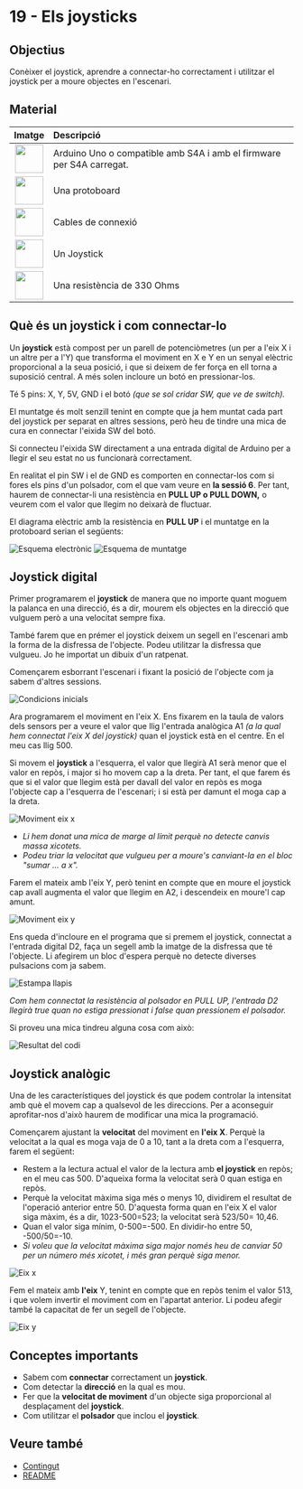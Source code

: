 # 19 - Els joysticks

## Objectius

Conèixer el joystick, aprendre a connectar-ho correctament i utilitzar el joystick per a moure objectes en l'escenari.

## Material

|                                 Imatge                                 | Descripció                                                           |
| :--------------------------------------------------------------------: | :------------------------------------------------------------------- |
|     <img src="./../mat_img/mat_unor3.png" width="50" height="50">      | Arduino Uno o compatible amb S4A i amb el firmware per S4A carregat. |
|   <img src="./../mat_img/mat_protoboard.png" width="50" height="50">   | Una protoboard                                                       |
|     <img src="./../mat_img/mat_dupont.png" width="50" height="50">     | Cables de connexió                                                   |
| <img src="./../mat_img/mat_KY023_joystick.jpg" width="50" height="50"> | Un Joystick                                                          |
|    <img src="./../mat_img/mat_resis330.png" width="50" height="50">    | Una resistència de 330 Ohms                                          |

## Què és un joystick i com connectar-lo

Un **joystick** està compost per un parell de potenciòmetres (un per a l'eix X i un altre per a l'Y) que transforma el moviment en X e Y en un senyal elèctric proporcional a la seua posició, i que si deixem de fer força en ell torna a suposició central. A més solen incloure un botó en pressionar-los.

Té 5 pins: X, Y, 5V, GND i el botó _(que se sol cridar SW, que ve de switch)._

El muntatge és molt senzill tenint en compte que ja hem muntat cada part del joystick per separat en altres sessions, però heu de tindre una mica de cura en connectar l'eixida SW del botó.

Si connecteu l'eixida SW directament a una entrada digital de Arduino per a llegir el seu estat no us funcionarà correctament.

En realitat el pin SW i el de GND es comporten en connectar-los com si fores els pins d'un polsador, com el que vam veure en **la sessió 6**. Per tant, haurem de connectar-li una resistència en **PULL UP o PULL DOWN,** o veurem com el valor que llegim no deixarà de fluctuar.

El diagrama elèctric amb la resistència en **PULL UP** i el muntatge en la protoboard serian el següents:

![Esquema electrònic](Imatges/s4a_19_01.png)
![Esquema de muntatge](Imatges/s4a_19_02.png)

## Joystick digital

Primer programarem el **joystick** de manera que no importe quant moguem la palanca en una direcció, és a dir, mourem els objectes en la direcció que vulguem però a una velocitat sempre fixa.

També farem que en prémer el joystick deixem un segell en l'escenari amb la forma de la disfressa de l'objecte. Podeu utilitzar la disfressa que vulgueu. Jo he importat un dibuix d'un ratpenat.

Començarem esborrant l'escenari i fixant la posició de l'objecte com ja sabem d'altres sessions.

![Condicions inicials](Imatges/s4a_19_03.png)

Ara programarem el moviment en l'eix X. Ens fixarem en la taula de valors dels sensors per a veure el valor que llig l'entrada analògica A1 _(a la qual hem connectat l'eix X del joystick)_ quan el joystick està en el centre. En el meu cas llig 500.

Si movem el **joystick** a l'esquerra, el valor que llegirà A1 serà menor que el valor en repòs, i major si ho movem cap a la dreta. Per tant, el que farem és que si el valor que llegim està per davall del valor en repòs es moga l'objecte cap a l'esquerra de l'escenari; i si està per damunt el moga cap a la dreta.

![Moviment eix x](Imatges/s4a_19_04.png)

- _Li hem donat una mica de marge al límit perquè no detecte canvis massa xicotets._
- _Podeu triar la velocitat que vulgueu per a moure's canviant-la en el bloc "sumar ... a x"._

Farem el mateix amb l'eix Y, però tenint en compte que en moure el joystick cap avall augmenta el valor que llegim en A2, i descendeix en moure'l cap amunt.

![Moviment eix y](Imatges/s4a_19_05.png)

Ens queda d'incloure en el programa que si premem el joystick, connectat a l'entrada digital D2, faça un segell amb la imatge de la disfressa que té l'objecte. Li afegirem un bloc d'espera perquè no detecte diverses pulsacions com ja sabem.

![Estampa llapis](Imatges/s4a_19_06.png)

_Com hem connectat la resistència al polsador en PULL UP, l'entrada D2 llegirà true quan no estiga pressionat i false quan pressionem el polsador._

Si proveu una mica tindreu alguna cosa com això:

![Resultat del codi](Imatges/s4a_19_07.png)

## Joystick analògic

Una de les característiques del joystick és que podem controlar la intensitat amb què el movem cap a qualsevol de les direccions. Per a aconseguir aprofitar-nos d'això haurem de modificar una mica la programació.

Començarem ajustant la **velocitat** del moviment en **l'eix X**. Perquè la velocitat a la qual es moga vaja de 0 a 10, tant a la dreta com a l'esquerra, farem el següent:

- Restem a la lectura actual el valor de la lectura amb **el joystick** en repòs; en el meu cas 500. D'aqueixa forma la velocitat serà 0 quan estiga en repòs.
- Perquè la velocitat màxima siga més o menys 10, dividirem el resultat de l'operació anterior entre 50. D'aquesta forma quan en l'eix X el valor siga màxim, és a dir, 1023-500=523; la velocitat serà 523/50= 10,46.
- Quan el valor siga mínim, 0-500=-500. En dividir-ho entre 50, -500/50=-10.
- _Si voleu que la velocitat màxima siga major només heu de canviar 50 per un número més xicotet, i més gran perquè siga menor._

![Eix x](Imatges/s4a_19_08.png)

Fem el mateix amb **l'eix** Y, tenint en compte que en repòs tenim el valor 513, i que volem invertir el moviment com en l'apartat anterior. Li podeu afegir també la capacitat de fer un segell de l'objecte.

![Eix y](Imatges/s4a_19_09.png)

## Conceptes importants

- Sabem com **connectar** correctament un **joystick**.
- Com detectar la **direcció** en la qual es mou.
- Fer que la **velocitat de moviment** d'un objecte siga proporcional al desplaçament del **joystick**.
- Com utilitzar el **polsador** que inclou el **joystick**.

## Veure també

- [Contingut](../Contingut.md)
- [README](../README.md)

